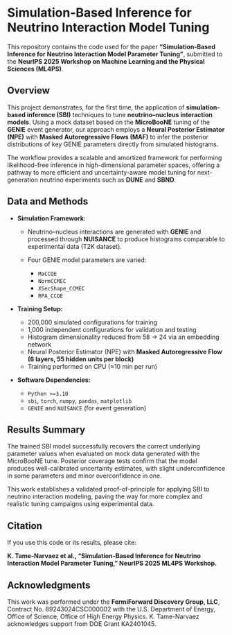 # Simulation-Based Inference for Neutrino Interaction Model Tuning

This repository contains the code used for the paper **“Simulation-Based Inference for Neutrino Interaction Model Parameter Tuning”**, submitted to the **NeurIPS 2025 Workshop on Machine Learning and the Physical Sciences (ML4PS)**.

## Overview

This project demonstrates, for the first time, the application of **simulation-based inference (SBI)** techniques to tune **neutrino–nucleus interaction models**. Using a mock dataset based on the **MicroBooNE** tuning of the **GENIE** event generator, our approach employs a **Neural Posterior Estimator (NPE)** with **Masked Autoregressive Flows (MAF)** to infer the posterior distributions of key GENIE parameters directly from simulated histograms.

The workflow provides a scalable and amortized framework for performing likelihood-free inference in high-dimensional parameter spaces, offering a pathway to more efficient and uncertainty-aware model tuning for next-generation neutrino experiments such as **DUNE** and **SBND**.

## Data and Methods

* **Simulation Framework:**

  * Neutrino–nucleus interactions are generated with **GENIE** and processed through **NUISANCE** to produce histograms comparable to experimental data (T2K dataset).
  * Four GENIE model parameters are varied:

    * `MaCCQE`
    * `NormCCMEC`
    * `XSecShape_CCMEC`
    * `RPA_CCQE`

* **Training Setup:**

  * 200,000 simulated configurations for training
  * 1,000 independent configurations for validation and testing
  * Histogram dimensionality reduced from 58 → 24 via an embedding network
  * Neural Posterior Estimator (NPE) with **Masked Autoregressive Flow (6 layers, 55 hidden units per block)**
  * Training performed on CPU (≈10 min per run)

* **Software Dependencies:**

  * `Python >=3.10`
  * `sbi`, `torch`, `numpy`, `pandas`, `matplotlib`
  * `GENIE` and `NUISANCE` (for event generation)

## Results Summary

The trained SBI model successfully recovers the correct underlying parameter values when evaluated on mock data generated with the MicroBooNE tune. Posterior coverage tests confirm that the model produces well-calibrated uncertainty estimates, with slight underconfidence in some parameters and minor overconfidence in one.

This work establishes a validated proof-of-principle for applying SBI to neutrino interaction modeling, paving the way for more complex and realistic tuning campaigns using experimental data.

## Citation

If you use this code or its results, please cite:

**K. Tame-Narvaez et al., “Simulation-Based Inference for Neutrino Interaction Model Parameter Tuning,” NeurIPS 2025 ML4PS Workshop.**

## Acknowledgments

This work was performed under the **FermiForward Discovery Group, LLC**, Contract No. 89243024CSC000002 with the U.S. Department of Energy, Office of Science, Office of High Energy Physics.
K. Tame-Narvaez acknowledges support from DOE Grant KA2401045.

